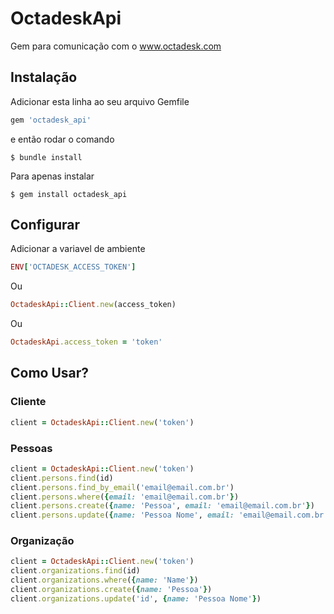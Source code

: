 # OctadeskApi

Gem para comunicação com o www.octadesk.com

## Instalação

Adicionar esta linha ao seu arquivo Gemfile

```ruby
gem 'octadesk_api'
```

e então rodar o comando

    $ bundle install

Para apenas instalar

    $ gem install octadesk_api


## Configurar
Adicionar a variavel de ambiente
```ruby
ENV['OCTADESK_ACCESS_TOKEN']
```
Ou
```ruby
OctadeskApi::Client.new(access_token)
``` 
Ou
```ruby
OctadeskApi.access_token = 'token'
```
## Como Usar?

### Cliente
```ruby
client = OctadeskApi::Client.new('token')
```

### Pessoas
```ruby
client = OctadeskApi::Client.new('token')
client.persons.find(id)
client.persons.find_by_email('email@email.com.br')
client.persons.where({email: 'email@email.com.br'})
client.persons.create({name: 'Pessoa', email: 'email@email.com.br'})
client.persons.update({name: 'Pessoa Nome', email: 'email@email.com.br'})
```

### Organização
```ruby
client = OctadeskApi::Client.new('token')
client.organizations.find(id)
client.organizations.where({name: 'Name'})
client.organizations.create({name: 'Pessoa'})
client.organizations.update('id', {name: 'Pessoa Nome'})
```